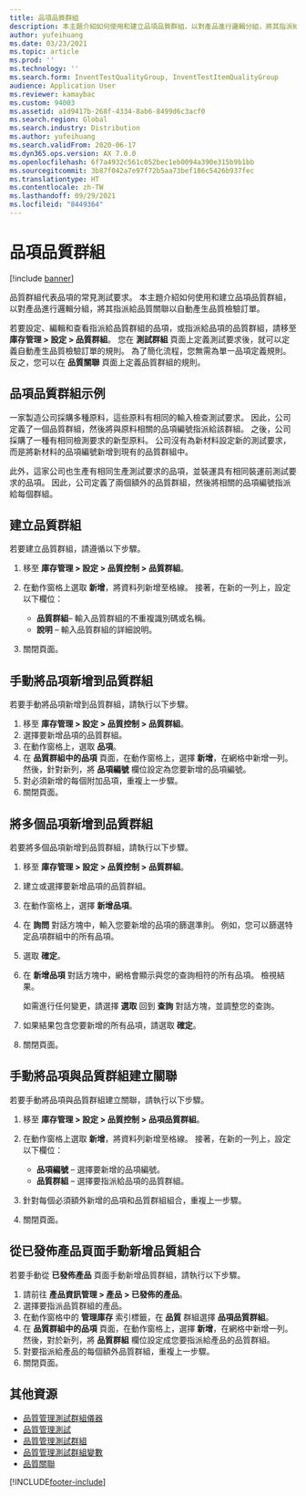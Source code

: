 ```yaml
---
title: 品項品質群組
description: 本主題介紹如何使用和建立品項品質群組，以對產品進行邏輯分組，將其指派給品質關聯以自動產生品質檢驗訂單。
author: yufeihuang
ms.date: 03/23/2021
ms.topic: article
ms.prod: ''
ms.technology: ''
ms.search.form: InventTestQualityGroup, InventTestItemQualityGroup
audience: Application User
ms.reviewer: kamaybac
ms.custom: 94003
ms.assetid: a1d9417b-268f-4334-8ab6-8499d6c3acf0
ms.search.region: Global
ms.search.industry: Distribution
ms.author: yufeihuang
ms.search.validFrom: 2020-06-17
ms.dyn365.ops.version: AX 7.0.0
ms.openlocfilehash: 6f7a4932c561c052bec1eb0094a390e315b9b1bb
ms.sourcegitcommit: 3b87f042a7e97f72b5aa73bef186c5426b937fec
ms.translationtype: HT
ms.contentlocale: zh-TW
ms.lasthandoff: 09/29/2021
ms.locfileid: "8449364"
---
```

# <a name="item-quality-groups"></a>品項品質群組

[!include [banner](../includes/banner.md)]

品質群組代表品項的常見測試要求。 本主題介紹如何使用和建立品項品質群組，以對產品進行邏輯分組，將其指派給品質關聯以自動產生品質檢驗訂單。

若要設定、編輯和查看指派給品質群組的品項，或指派給品項的品質群組，請移至 **庫存管理 \> 設定 \> 品質群組**。 您在 **測試群組** 頁面上定義測試要求後，就可以定義自動產生品質檢驗訂單的規則。 為了簡化流程，您無需為單一品項定義規則。 反之，您可以在 **品質關聯** 頁面上定義品質群組的規則。

## <a name="example-of-an-item-quality-group"></a>品項品質群組示例

一家製造公司採購多種原料，這些原料有相同的輸入檢查測試要求。 因此，公司定義了一個品質群組，然後將與原料相關的品項編號指派給該群組。 之後，公司採購了一種有相同檢測要求的新型原料。 公司沒有為新材料設定新的測試要求，而是將新材料的品項編號新增到現有的品質群組中。

此外，這家公司也生產有相同生產測試要求的品項，並裝運具有相同裝運前測試要求的品項。 因此，公司定義了兩個額外的品質群組，然後將相關的品項編號指派給每個群組。

## <a name="create-a-quality-group"></a>建立品質群組

若要建立品質群組，請遵循以下步驟。

1. 移至 **庫存管理 \> 設定 \> 品質控制 \> 品質群組**。
1. 在動作窗格上選取 **新增**，將資料列新增至格線。 接著，在新的一列上，設定以下欄位：

    - **品質群組**– 輸入品質群組的不重複識別碼或名稱。
    - **說明** – 輸入品質群組的詳細說明。

1. 關閉頁面。

## <a name="manually-add-items-to-a-quality-group"></a>手動將品項新增到品質群組

若要手動將品項新增到品質群組，請執行以下步驟。

1. 移至 **庫存管理 \> 設定 \> 品質控制 \> 品質群組**。
1. 選擇要新增品項的品質群組。
1. 在動作窗格上，選取 **品項**。
1. 在 **品質群組中的品項** 頁面，在動作窗格上，選擇 **新增**，在網格中新增一列。 然後，針對新列，將 **品項編號** 欄位設定為您要新增的品項編號。
1. 對必須新增的每個附加品項，重複上一步驟。
1. 關閉頁面。

## <a name="add-multiple-items-to-a-quality-group"></a>將多個品項新增到品質群組

若要將多個品項新增到品質群組，請執行以下步驟。

1. 移至 **庫存管理 \> 設定 \> 品質控制 \> 品質群組**。
1. 建立或選擇要新增品項的品質群組。
1. 在動作窗格上，選擇 **新增品項**。
1. 在 **詢問** 對話方塊中，輸入您要新增的品項的篩選準則。 例如，您可以篩選特定品項群組中的所有品項。
1. 選取 **確定**。
1. 在 **新增品項** 對話方塊中，網格會顯示與您的查詢相符的所有品項。 檢視結果。

    如需進行任何變更，請選擇 **選取** 回到 **查詢** 對話方塊，並調整您的查詢。

1. 如果結果包含您要新增的所有品項，請選取 **確定**。
1. 關閉頁面。

## <a name="manually-associate-an-item-with-a-quality-group"></a>手動將品項與品質群組建立關聯

若要手動將品項與品質群組建立關聯，請執行以下步驟。

1. 移至 **庫存管理 \> 設定 \> 品質控制 \> 品項品質群組**。
1. 在動作窗格上選取 **新增**，將資料列新增至格線。 接著，在新的一列上，設定以下欄位：

    - **品項編號** – 選擇要新增的品項編號。
    - **品質群組** – 選擇要指派給品項的品質群組。

1. 針對每個必須額外新增的品項和品質群組組合，重複上一步驟。
1. 關閉頁面。

## <a name="manually-add-a-quality-group-from-the-released-products-page"></a>從已發佈產品頁面手動新增品質組合

若要手動從 **已發佈產品** 頁面手動新增品質群組，請執行以下步驟。

1. 請前往 **產品資訊管理 \> 產品 \> 已發佈的產品**。
1. 選擇要指派品質群組的產品。
1. 在動作窗格中的 **管理庫存** 索引標籤，在 **品質** 群組選擇 **品項品質群組**。
1. 在 **品質群組中的品項** 頁面，在動作窗格上，選擇 **新增**，在網格中新增一列。 然後，對於新列，將 **品質群組** 欄位設定成您要指派給產品的品質群組。
1. 對要指派給產品的每個額外品質群組，重複上一步驟。
1. 關閉頁面。

## <a name="additional-resources"></a>其他資源

- [品質管理測試群組儀器](quality-test-instruments.md)
- [品質管理測試](quality-tests.md)
- [品質管理測試群組](quality-test-groups.md)
- [品質管理測試群組變數](quality-test-variables.md)
- [品質關聯](quality-associations.md)

[!INCLUDE[footer-include](../../includes/footer-banner.md)]
